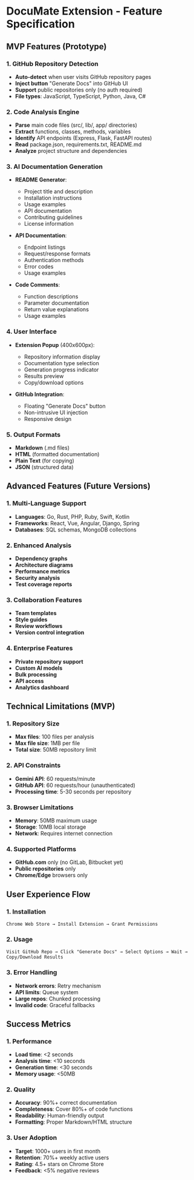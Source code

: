 # DocuMate Extension - Feature Specification

## MVP Features (Prototype)

### 1. GitHub Repository Detection
- **Auto-detect** when user visits GitHub repository pages
- **Inject button** "Generate Docs" into GitHub UI
- **Support** public repositories only (no auth required)
- **File types**: JavaScript, TypeScript, Python, Java, C#

### 2. Code Analysis Engine
- **Parse** main code files (src/, lib/, app/ directories)
- **Extract** functions, classes, methods, variables
- **Identify** API endpoints (Express, Flask, FastAPI routes)
- **Read** package.json, requirements.txt, README.md
- **Analyze** project structure and dependencies

### 3. AI Documentation Generation
- **README Generator**:
  - Project title and description
  - Installation instructions
  - Usage examples
  - API documentation
  - Contributing guidelines
  - License information

- **API Documentation**:
  - Endpoint listings
  - Request/response formats
  - Authentication methods
  - Error codes
  - Usage examples

- **Code Comments**:
  - Function descriptions
  - Parameter documentation
  - Return value explanations
  - Usage examples

### 4. User Interface
- **Extension Popup** (400x600px):
  - Repository information display
  - Documentation type selection
  - Generation progress indicator
  - Results preview
  - Copy/download options

- **GitHub Integration**:
  - Floating "Generate Docs" button
  - Non-intrusive UI injection
  - Responsive design

### 5. Output Formats
- **Markdown** (.md files)
- **HTML** (formatted documentation)
- **Plain Text** (for copying)
- **JSON** (structured data)

## Advanced Features (Future Versions)

### 1. Multi-Language Support
- **Languages**: Go, Rust, PHP, Ruby, Swift, Kotlin
- **Frameworks**: React, Vue, Angular, Django, Spring
- **Databases**: SQL schemas, MongoDB collections

### 2. Enhanced Analysis
- **Dependency graphs**
- **Architecture diagrams**
- **Performance metrics**
- **Security analysis**
- **Test coverage reports**

### 3. Collaboration Features
- **Team templates**
- **Style guides**
- **Review workflows**
- **Version control integration**

### 4. Enterprise Features
- **Private repository support**
- **Custom AI models**
- **Bulk processing**
- **API access**
- **Analytics dashboard**

## Technical Limitations (MVP)

### 1. Repository Size
- **Max files**: 100 files per analysis
- **Max file size**: 1MB per file
- **Total size**: 50MB repository limit

### 2. API Constraints
- **Gemini API**: 60 requests/minute
- **GitHub API**: 60 requests/hour (unauthenticated)
- **Processing time**: 5-30 seconds per repository

### 3. Browser Limitations
- **Memory**: 50MB maximum usage
- **Storage**: 10MB local storage
- **Network**: Requires internet connection

### 4. Supported Platforms
- **GitHub.com** only (no GitLab, Bitbucket yet)
- **Public repositories** only
- **Chrome/Edge** browsers only

## User Experience Flow

### 1. Installation
```
Chrome Web Store → Install Extension → Grant Permissions
```

### 2. Usage
```
Visit GitHub Repo → Click "Generate Docs" → Select Options → Wait → Copy/Download Results
```

### 3. Error Handling
- **Network errors**: Retry mechanism
- **API limits**: Queue system
- **Large repos**: Chunked processing
- **Invalid code**: Graceful fallbacks

## Success Metrics

### 1. Performance
- **Load time**: <2 seconds
- **Analysis time**: <10 seconds
- **Generation time**: <30 seconds
- **Memory usage**: <50MB

### 2. Quality
- **Accuracy**: 90%+ correct documentation
- **Completeness**: Cover 80%+ of code functions
- **Readability**: Human-friendly output
- **Formatting**: Proper Markdown/HTML structure

### 3. User Adoption
- **Target**: 1000+ users in first month
- **Retention**: 70%+ weekly active users
- **Rating**: 4.5+ stars on Chrome Store
- **Feedback**: <5% negative reviews